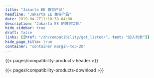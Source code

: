 ```yaml
---
title: "Jakarta EE 兼容产品"
headline: "Jakarta EE 兼容产品"
date: 2019-04-2T11:10:38-04:00
description: "Jakarta EE 的兼容实现"
hide_sidebar: true
draft: false
links: [[href: "/zh/compatibility/get_listed/", text: "加入列表"]]
hide_page_title: true
container: "container margin-top-20"
---
```


{{< pages/compatibility-products-header >}}

{{< pages/compatibility-products-download >}}